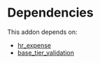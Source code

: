 # Dependencies

This addon depends on:

- [hr_expense](https://github.com/bringout/oca-ocb-hr/tree/fd0ec9fb231394028ae822d432cba192b5602deb/odoo-bringout-oca-ocb-hr_expense)
- [base_tier_validation](https://github.com/bringout/oca-technical)
